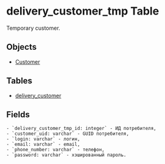 # delivery_customer_tmp Table 

Temporary customer.

## Objects 

- [Customer](https://github.com/alexeysp11/workflow-lib/blob/main/docs/Models/Business/Customers/Customer.md)

## Tables 

- [delivery_customer](delivery_customer.md)

## Fields 

    - `delivery_customer_tmp_id: integer` - ИД потребителя,
    - `customer_uid: varchar` - GUID потребителя,
    - `login: varchar` - логин,
    - `email: varchar` - email,
    - `phone_number: varchar` - телефон,
    - `password: varchar` - хэшированный пароль.
